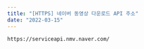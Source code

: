 ```yaml
---
title: "[HTTPS] 네이버 동영상 다운로드 API 주소"
date: "2022-03-15"
---
```


`https://serviceapi.nmv.naver.com/`
